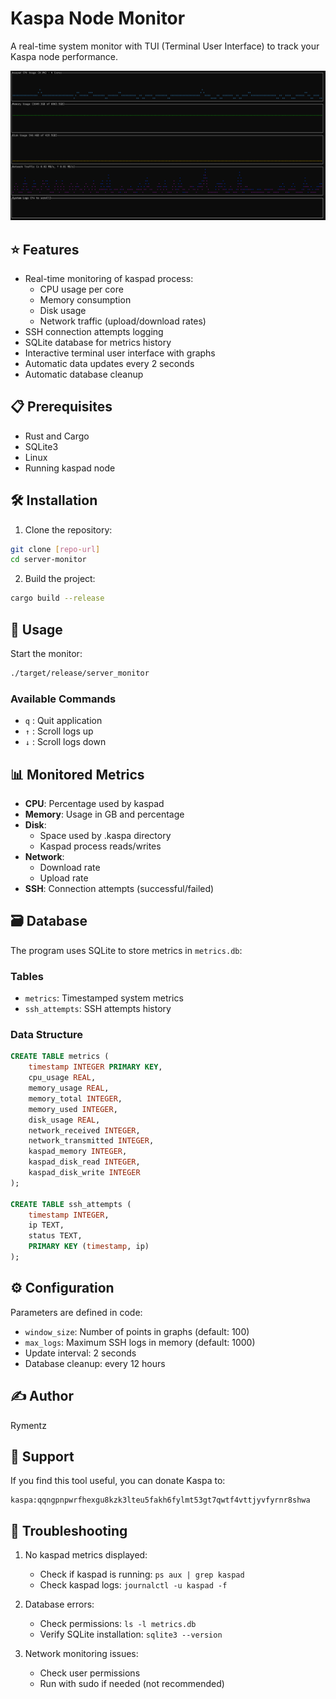 # Kaspa Node Monitor

A real-time system monitor with TUI (Terminal User Interface) to track your Kaspa node performance.

![Demo](/images/demo.png)

## ⭐ Features

- Real-time monitoring of kaspad process:
  - CPU usage per core
  - Memory consumption
  - Disk usage
  - Network traffic (upload/download rates)
- SSH connection attempts logging
- SQLite database for metrics history
- Interactive terminal user interface with graphs
- Automatic data updates every 2 seconds
- Automatic database cleanup

## 📋 Prerequisites

- Rust and Cargo
- SQLite3
- Linux
- Running kaspad node

## 🛠️ Installation

1. Clone the repository:
```bash
git clone [repo-url]
cd server-monitor
```

2. Build the project:
```bash
cargo build --release
```

## 🚀 Usage

Start the monitor:
```bash
./target/release/server_monitor
```

### Available Commands

- `q` : Quit application
- `↑` : Scroll logs up
- `↓` : Scroll logs down

## 📊 Monitored Metrics

- **CPU**: Percentage used by kaspad
- **Memory**: Usage in GB and percentage
- **Disk**: 
  - Space used by .kaspa directory
  - Kaspad process reads/writes
- **Network**: 
  - Download rate
  - Upload rate
- **SSH**: Connection attempts (successful/failed)

## 🗃️ Database

The program uses SQLite to store metrics in `metrics.db`:

### Tables
- `metrics`: Timestamped system metrics
- `ssh_attempts`: SSH attempts history

### Data Structure
```sql
CREATE TABLE metrics (
    timestamp INTEGER PRIMARY KEY,
    cpu_usage REAL,
    memory_usage REAL,
    memory_total INTEGER,
    memory_used INTEGER,
    disk_usage REAL,
    network_received INTEGER,
    network_transmitted INTEGER,
    kaspad_memory INTEGER,
    kaspad_disk_read INTEGER,
    kaspad_disk_write INTEGER
);

CREATE TABLE ssh_attempts (
    timestamp INTEGER,
    ip TEXT,
    status TEXT,
    PRIMARY KEY (timestamp, ip)
);
```

## ⚙️ Configuration

Parameters are defined in code:
- `window_size`: Number of points in graphs (default: 100)
- `max_logs`: Maximum SSH logs in memory (default: 1000)
- Update interval: 2 seconds
- Database cleanup: every 12 hours

## ✍️ Author

Rymentz

## 💝 Support

If you find this tool useful, you can donate Kaspa to:
```
kaspa:qqngpnpwrfhexgu8kzk3lteu5fakh6fylmt53gt7qwtf4vttjyvfyrnr8shwa
```

## 🐛 Troubleshooting

1. No kaspad metrics displayed:
   - Check if kaspad is running: `ps aux | grep kaspad`
   - Check kaspad logs: `journalctl -u kaspad -f`

2. Database errors:
   - Check permissions: `ls -l metrics.db`
   - Verify SQLite installation: `sqlite3 --version`

3. Network monitoring issues:
   - Check user permissions
   - Run with sudo if needed (not recommended)
